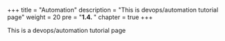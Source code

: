 +++
title = "Automation"
description = "This is devops/automation tutorial page"
weight = 20 
pre = "<b>1.4. </b>"
chapter = true
+++

This is a devops/automation tutorial page

